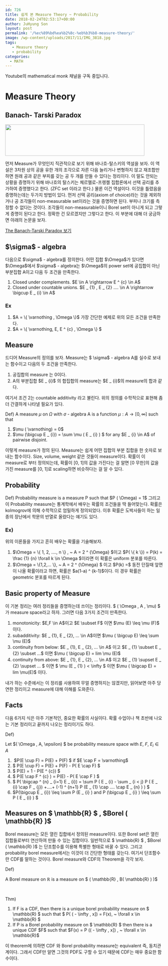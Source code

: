 ```yaml
---
id: 726
title: 쉽게 본 Measure Theory ~ Probability
date: 2018-02-24T02:53:17+00:00
author: JuHyung Son
layout: post
permalink: '/%ec%89%bd%ea%b2%8c-%eb%b3%b8-measure-theory/'
image: /wp-content/uploads/2017/11/IMG_3818.jpg
tags:
   - Measure theory
   - probability
categories:
  - MATH
---
```


Youtube의 mathematical monk 채널을 구독 중입니다.
<h1>Measure Theory</h1>
<h2>Banach- Tarski Paradox</h2>
<img class="aligncenter size-full wp-image-730" src="http://dllab.xyz/wp-content/uploads/2018/02/445px-Banach-Tarski_Paradox.png" alt="" width="445" height="100" />

먼저 Measure가 무엇인지 직관적으로 보기 위해 바나흐-탈스키의 역설을 보자. 이 역설은 3차원 상의 공을 유한 개의 조각으로 자른 다음 늘리거나 변형하지 않고 재조합만 하면 원래 공과 같은 부피를 갖는 공 두 개를 만들 수 있다는 정리이다. 이 말도 안되는 상황을 증명하기 위해 바나흐의 탈스키는 체르멜로-프렝켈 집합론에서 선택 공리를 추가하여 증명했다고 한다. (ZFC set 이라고 한다.) 물론 이건 역설이다. 이것을 틀렸음을 증명하는데는 두가지 방법이 있다. 먼저 선택 공리(axiom of choice)라는 것을 제외하거나 공 조각들이 non-measurable set이라는 것을 증명하면 된다. 부피나 크기를 측정할 수 없다는 것이다. 조각들이 non-measurable이니 Borel set이 아니게 되고 그렇게 증명이 된다고 한다. 정확한 건 모르겠지만 그렇다고 한다. 이 부분에 대해 더 궁금하면 아래의 논문을 보자.

<a href="https://www.math.hmc.edu/~su/papers.dir/banachtarski.pdf">The Banach-Tarski Paradox 보기</a>
<h2>$\sigma$ - algebra</h2>
다음으로 $\sigma$ - algebra를 정의한다.
어떤 집합 $\Omega$가 있다면 $\Omega$에서 $\sigma$ - algebra는 $\Omega$의 power set에 공집합이 아닌 부분집합 A이고 다음 두 조건을 만족한다.
<ol>
 	<li>Closed under complements. $E \in A \rightarrow E ^ {c} \in A$</li>
 	<li>Closed under countable unions. $E _ {1} , E _ {2} …. \in A \rightarrow \bigcup E _ {i} \in A$</li>
</ol>
<h3>Ex</h3>
<ol>
 	<li>$A = \{ \varnothing , \Omega \}$ 가장 간단한 예제로 위의 모든 조건을 만족한다.</li>
 	<li>$A = \{ \varnothing, E, E ^ {c} , \Omega \} $</li>
</ol>
<h2>Measure</h2>
드디어 Measure의 정의를 보자. Measure는 $ \sigma$ - algebra A를 실수로 보내는 함수이고 다음의 두 조건을 만족한다.
<ol>
 	<li>공집합의 measure 는 0이다.</li>
 	<li>A의 부분집합 $E _ {i}$ 의 합집합의 measure는 $E _ {i}$의 measure의 합과 같다.</li>
</ol>
여기서 조건 2는 countable additivity 라고 불린다. 위의 정의를 수학적으로 표현해 좀 더 간결하게 나타낼 필요가 있다.

Def)
A measure $\mu$ on $\Omega$ with $\sigma$ - algebra A is a function $\mu : A \rightarrow [0, \infty ]$ such that
<ol>
 	<li>$\mu ( \varnothing) = 0$</li>
 	<li>$\mu (\bigcup E _ {i}) = \sum \mu ( E _ {i} ) $ for any $E _ {i} \in A$ of pairwise disjoint.</li>
</ol>
이렇게 measure가 정의 된다. Measure는 쉽게 어떤 집합의 부분 집합을 한 숫자로 보내는 함수이다. Size, volume, weight 같은 것들이 measure이다. 확률이 이 measure로 부터 정의되는데, 확률이 [0, 1]의 값을 가진다는 걸 알면 [0 무한]의 값을 가진 measure를 [0, 1]로 scaling하면 비슷하다는 걸 알 수 있다.
<h2>Probability</h2>
Def)
Probability measure is a measure P such that $P ( \Omega) = 1$
그리고 이 Probability measure는 통계학에서 배우는 확률의 조건들을 딱 들어맞는다. 확률은 kolmogrov에 의해 수학적으로 엄밀하게 정의되었다. 이후 확률은 도박사들이 하는 일종의 장난에서 학문의 반열로 올랐다는 얘기도 있다.
<h3>Ex)</h3>
위의 이론들을 가지고 흔히 배우는 확률을 기술해보자.
<ol>
 	<li>$\Omega = \{ 1, 2, …., n \} , ~ A = 2 ^ {\Omega} $이고 $P( \{ k \}) = P(k) = \frac {1} {n} \forall k \in \Omega $이라면 이 확률은 uniform 분포를 따른다.</li>
 	<li>$\Omega = \{1,2,… \}, ~ A = 2 ^ {\Omega} $ 이고 $P(k) =$ 동전 던질때 앞면이 나올 확률이라고 하면, 확률은 $a(1-a) ^ {k-1}$이다. 이 경우 확률은 geometric 분포를 따르게 된다.</li>
</ol>
<h2>Basic property of Measure</h2>
이 기본 정리는 여러 정리들을 증명하는데 쓰이는 정리이다.
$ ( \Omega , A , \mu) $ 가 measure space라고 하자. 그러면 다음 3가지 조건이 만족한다.
<ol>
 	<li>monotonicity: $E,F \in A$이고 $E \subset F$ 이면 $\mu (E) \leq \mu (F)$ 이다.</li>
 	<li>subadditivity: $E _ {1}, E _ {2}, … \in A$이면 $\mu ( \bigcup E) \leq \sum \mu (E)$</li>
 	<li>continuity from below: $E _ {1}, E _ {2}, … \in A$ 이고 $E _ {1} \subset E _ {2} \subset …$ 이면 $\mu ( \bigcup E) = lim \mu (E)$</li>
 	<li>continuity from above: $E _ {1}, E _ {2}, … \in A$ 이고 $E _ {1} \supset E _ {2} \supset … $ 이면 $ \mu (E _ {1} ) &lt; \infty $ 이면 $\mu ( \bigcap E) = lim \mu(E)$ 이다.</li>
</ol>
내가 하는 수준에서는 이 정리를 사용하여 무얼 증명하지는 않겠지만, 읽어보면 아주 당연한 정리이고 measure에 대해 이해를 도와준다.
<h2>Facts</h2>
다음 6가지 식은 아주 기본적인, 중요한 확률의 사실이다. 확률 수업이나 책 초반에 나오는 기본 정리이고 끝까지 나오는 정리이기도 하다.

Def)

Let $( \Omega , A, \epsilon) $ be probability measure space with $E, ~ F, ~ E _ {i} \in A$
<ol>
 	<li> $P(E \cup F) = P(E) + P(F) $ if $E \cap F = \varnothing$</li>
 	<li>$ P(E \cup F) = P(E) + P(F) - P( E \cap F) $</li>
 	<li>$ P(E) = 1 - P(E ^ {c}) $</li>
 	<li>$ P(E \cap F ^ {c} ) = P(E) - P( E \cap F ) $</li>
 	<li>$ P( \bigcap ^ {n} _ {i=1} E _ {i}) = \sum P ( E _ {i} - \sum _ {i &lt; j} P ( E _ {i} \cap F _ {j}) +....+ (-1) ^ {n+1} P (E _ {1} \cap .... \cap E _ {n} ) ) $</li>
 	<li>$P(\bigcup E _ {i}) \leq \sum P (E _ {i} ) and P (\bigcup E _ {i} ) \leq \sum P ( E _ {i} ) $</li>
</ol>
<h2>Measures on $ \mathbb{R} $ , $Borel ( \mathbb{R} )$</h2>
Borel measure는 모든 열린 집합에서 정의된 measure이다. 또한 Borel set은 열린 집합들로부터 연산하여 만들 수 있는 집합이다. 일반적으로 $ \mathbb{R} $ , $Borel ( \mathbb{R} )$ 는 단조함수를 이용해 특별한 형태로 바꿀 수 있다. 그리고 probability borel measure에서는 이것이 더 간단한 형태를 갖는다. 여기서 단조함수란 CDF를 말하는 것이다. Borel measure와 CDF의 Theorem을 각각 보자.

Def)

A Borel measure on $\mathbb{R}$ is a measure on $ ( \mathbb{R} , B( \mathbb{R} ) )$

&nbsp;

Thm)
<ol>
 	<li>If F is a CDF, then there is a unique borel probability measure on $ \mathbb{R} $ such that $ P( ( - \infty , x]) = F(x), ~ \forall x \in \mathbb{R} $</li>
 	<li>If P is a Borel probability measure on $ \mathbb{R} $ then there is a unique CDF $F$ such that $F(x) = P (( - \infty , x]) , ~ \forall x \in \mathbb{R}$</li>
</ol>
이 theorem에 의하면 CDF 와 Borel probability measure는 equivalent 즉, 동치관계이다. 그래서 CDF만 알면 그것의 PDF도 구할 수 있기 때문에 CDF는 매우 중요한 함수이다.
